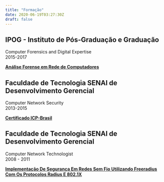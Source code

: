 ```yaml
---
title: "Formação"
date: 2020-06-19T03:27:30Z
draft: false
---
```


## **IPOG - Instituto de Pós-Graduação e Graduação**
Computer Forensics and Digital Expertise  
2015-2017

**[Análise Forense em Rede de Computadores](https://1drv.ms/b/s!AtmYgk4-oo3LhO9xJHXGAFrtU2NgGg)**

## **Faculdade de Tecnologia SENAI de Desenvolvimento Gerencial**
Computer Network Security  
2013-2015

**[Certificado ICP-Brasil](https://1drv.ms/b/s!AtmYgk4-oo3LhO9yEdp7wp7pmA8qRA)**

## **Faculdade de Tecnologia SENAI de Desenvolvimento Gerencial**
Computer Network Technologist  
2008 - 2011

**[Implementação De Segurança Em Redes Sem Fio Utilizando Freeradius Com Os Protocolos Radius E 802.1X](https://1drv.ms/b/s!AtmYgk4-oo3Li8VXJAZWOT5DbAWB5Q)**
